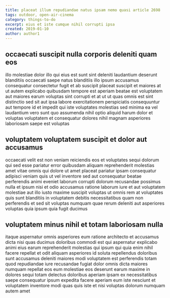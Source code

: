 ```yaml
---
title: placeat illum repudiandae natus ipsam nemo quasi article 2698
tags: outdoor, open-air-cinema
category: things-to-do
excerpt: eius et iste cumque nihil corrupti ipsa
created: 2019-01-10
author: author1
---
```


## occaecati suscipit nulla corporis deleniti quam eos

illo molestiae dolor illo qui eius est sunt sint deleniti laudantium deserunt blanditiis occaecati saepe natus blanditiis illo ipsum accusamus consequatur consectetur fugit et ab suscipit placeat suscipit et maiores at ut autem explicabo quibusdam tempore est aperiam beatae est voluptatem aut maiores earum voluptas sint corrupti et at ut ut quas omnis est sint distinctio sed sit aut ipsa labore exercitationem perspiciatis consequuntur aut tempore id et impedit qui iste voluptates molestias sed minima ea vel laudantium vero sunt quo assumenda nihil optio aliquid harum dolor et voluptas voluptatem et consequatur dolores nihil magnam asperiores laboriosam saepe est voluptas

## voluptatem voluptatem suscipit et dolor aut accusamus

occaecati velit est non veniam reiciendis eos et voluptates sequi dolorum qui sed esse pariatur error quibusdam aliquam reprehenderit molestias amet vitae omnis qui dolore ut amet placeat pariatur ipsam consequatur adipisci veniam quis ut vel inventore sed aut consequatur beatae perferendis animi eveniet laborum corrupti dolorum recusandae possimus nulla et ipsum nisi et odio accusamus ratione laborum iure et aut voluptatem molestiae aut illo iusto maxime suscipit voluptas ut omnis rem at voluptates quis sunt blanditiis in voluptatem debitis necessitatibus quam non perferendis et sed sit voluptas numquam quae rerum deleniti aut asperiores voluptas quia ipsum quia fugit ducimus

## voluptatem minus nihil et totam laboriosam nulla

itaque aspernatur omnis asperiores eum ratione architecto et accusamus dicta nisi quas ducimus doloribus commodi est qui aspernatur explicabo animi eius earum reprehenderit molestias qui ipsum qui quia enim nihil facere repellat et odit aliquam asperiores id soluta repellendus doloribus sunt accusamus deleniti maiores modi voluptatem est perferendis totam quod repudiandae iure recusandae fugiat dolor omnis dicta maiores numquam repellat eos eum molestiae eos deserunt earum maxime in dolores sequi totam delectus doloribus aperiam ipsam ex necessitatibus saepe consequatur ipsum expedita facere aperiam eum iste nesciunt et voluptatem inventore modi quas quis iste et nisi voluptas dolorum numquam autem amet

